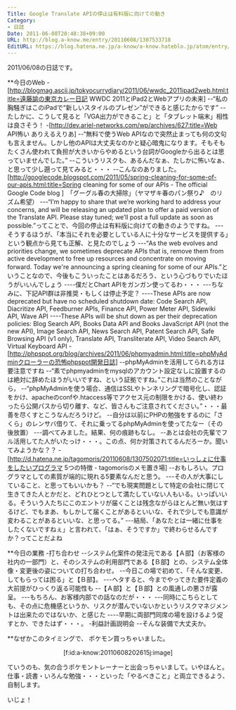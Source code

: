 ```yaml
---
Title: Google Translate APIの停止は有料版に向けての動き
Category:
- 日誌
Date: 2011-06-08T20:48:38+09:00
URL: http://blog.a-know.me/entry/20110608/1307533718
EditURL: https://blog.hatena.ne.jp/a-know/a-know.hateblo.jp/atom/entry/12921228815727979639
---
```




2011/06/08の日誌です。


**今日のWeb
-[http://blogmag.ascii.jp/tokyocurrydiary/2011/06/wwdc_2011ipad2web.html:title=遠藤諭の東京カレー日記 WWDC 2011とiPad2とWebアプリの未来]
--“私の胸騒ぎはこのiPadで“新しいスタイルのプレゼン”ができると感じたからです”
--たしかに、こうして見ると「VGA出力ができること」と「タブレット端末」相性は良さそう！
-[http://dev.ariel-networks.com/wp/archives/627:title=Web API怖い  ありえるえりあ]
--“無料で使うWeb APIなので突然止まっても何の文句も言えません。しかし他のAPIは大丈夫なのかと疑心暗鬼になります。そもそもたくさん使われて負担が大きいからやめるという台詞がGoogleから出るとは思っていませんでした。”
--こういうリスクも、あるんだなぁ、たしかに怖いなぁ、と思って少し遡って見てみると・・・
--こんなのありました。[http://googlecode.blogspot.com/2011/05/spring-cleaning-for-some-of-our-apis.html:title=Spring cleaning for some of our APIs - The official Google Code blog ]　「グーグル春の大掃除」（ヤマザキ春のパン祭り♪　のリズム希望）
---“I’m happy to share that we’re working hard to address your concerns, and will be releasing an updated plan to offer a paid version of the Translate API. Please stay tuned; we’ll post a full update as soon as possible.”ってことで、今回の停止は有料版に向けての動きのようですね。
---そうするほうが、「本当にそれを必要としている人に十分なサービスを提供する」という観点から見ても正解、と見たのでしょう
---“As the web evolves and priorities change, we sometimes deprecate APIs   that is, remove them from active development   to free up resources and concentrate on moving forward. Today we're announcing a spring cleaning for some of our APIs.”ということなので、今後もこういったことはあるだろう、という心づもりでいたほうがいいんでしょう
----僕だとChart APIをガンガン使ってるわ・・・
---ちなみに、下記API群は非推奨・もしくは停止予定？
----These APIs are now deprecated but have no scheduled shutdown date: Code Search API, Diacritize API, Feedburner APIs, Finance API, Power Meter API, Sidewiki API, Wave API 
----These APIs will be shut down as per their deprecation policies: Blog Search API, Books Data API and Books JavaScript API (not the new API), Image Search API, News Search API, Patent Search API, Safe Browsing API (v1 only), Translate API, Transliterate API, Video Search API, Virtual Keyboard API 
-[http://phpspot.org/blog/archives/2011/06/phpmyadmin.html:title=phpMyAdminクローラーの恐怖phpspot開発日誌]
--phpMyAdminを活用してられる方は要注意ですね
--“素でphpmyadminをmysqlのアカウント設定なしに設置するのは絶対に辞めたほうがいいですね、という証拠ですね。”これは当然のことながら，
--“phpMyAdminを使う場合、通信はSSLやトンネリングで暗号化し、認証をかけ、apacheのconfや.htaccess等でアクセス元の制限をかける、使い終わったら公開パスから切り離す、など、皆さんもご注意されてください。”・・・最善を尽くすとこうなんだろうけど。
--自分は以前にPHPの勉強をするのに「さくら」のレンサバ借りて、それに乗ってるphpMyAdminを使ってたなー（その後放置）
---調べてみました。結果、何の痕跡もなし。
--あとは会社の先輩でフル活用してた人がいたっけ・・・。この点、何か対策されてるんだろーか。聞いてみようかな？？
-[http://d.hatena.ne.jp/tagomoris/20110608/1307502071:title=いっしょに仕事をしたいプログラマ 5つの特徴 - tagomorisのメモ置き場]
--おもしろい。プログラマとしての素質が端的に現れる5要素なんだと思う。
---その人が大事にしていること、と思ってもいいかも？
--“でも現実問題として特定の会社に閉じて生きてきた人とかだと、どれひとつとして満たしていない人もいる。いっぱいいる。そういう人たちにこのエントリが届くことは残念ながらほとんど無い気はするけど、でもまあ、もしかして届くことがあるといいな、それで少しでも意識が変わることがあるといいな、と思ってる。”
---結局、「あなたとは一緒に仕事をしたくないですねぇ」と言われて、「はぁ、そうですか」で終わらせるんですか？ってことだよね


**今日の業務
-打ち合わせ
--システム化案件の発注元である【Ａ部】（お客様の社内の一部門）と、そのシステムの利用部門である【Ｂ部】との、システム全体像・変更後の姿についての打ち合わせ。
--今日この場で初めて、「そんな変更、してもらっては困る」と【Ｂ部】。
---ヘタすると、今までやってきた要件定義の大前提がひっくり返る可能性も
--【Ａ部】と【Ｂ部】との風通しの悪さが露呈。
---もちろん、お客様内部での話なのだが・・・
---同時にこちらとしても、その点に危機感というか、リスクが潜んでいないかというリスクマネジメントは出来たのではないか、と感じた
----早期に両部門同席の場を設けるよう促すとか、できたはず・・・。
-利益計画説明会
--そんな装備で大丈夫か。


**なぜかこのタイミングで、
ポケモン買っちゃいました。

<div align=center>[f:id:a-know:20110608202615j:image]</div>

ていうのも、気の合うポケモントレーナーと出会っちゃいまして。いやほんと。
仕事・読書・いろんな勉強・・・といった「やるべきこと」と両立できるよう、自制します。


いじょ！
